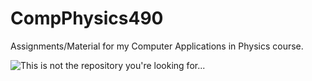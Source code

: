 # CompPhysics490
Assignments/Material for my Computer Applications in Physics course.


![This is not the repository you're looking for...](https://media4.giphy.com/media/10RgsuetO4uDkY/giphy.gif?cid=ecf05e47yy68njscg67l536zn8070m4fqemgvv0fgbm1r9q5&rid=giphy.gif&ct=g)
